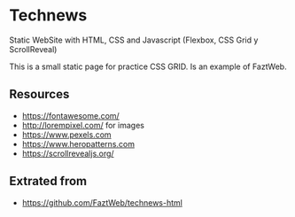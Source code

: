 # Technews
Static WebSite with HTML, CSS and Javascript (Flexbox, CSS Grid y ScrollReveal)

This is a small static page for practice CSS GRID. 
Is an example of FaztWeb.

Resources
--
* https://fontawesome.com/
* http://lorempixel.com/ for images
* https://www.pexels.com
* https://www.heropatterns.com
* https://scrollrevealjs.org/

Extrated from
--
* https://github.com/FaztWeb/technews-html